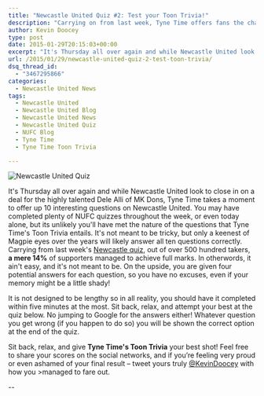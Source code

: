```yaml
---
title: "Newcastle United Quiz #2: Test your Toon Trivia!"
description: "Carrying on from last week, Tyne Time offers fans the chance to prove their merit with a straight-forward 10 question Newcastle United quiz on their club."
author: Kevin Doocey
type: post
date: 2015-01-29T20:15:03+00:00
excerpt: "It's Thursday all over again and while Newcastle United look to close in on a deal for the highly talented Dele Alli of MK Dons, Tyne Time takes.."
url: /2015/01/29/newcastle-united-quiz-2-test-toon-trivia/
dsq_thread_id:
  - "3467295866"
categories:
  - Newcastle United News
tags:
  - Newcastle United
  - Newcastle United Blog
  - Newcastle United News
  - Newcastle United Quiz
  - NUFC Blog
  - Tyne Time
  - Tyne Time Toon Trivia

---
```

![Newcastle United Quiz](http://www.tynetime.com/wp-content/uploads/2015/01/Newcaslte-United-Quiz.jpg)


It's Thursday all over again and while Newcastle United look to close in on a deal for the highly talented Dele Alli of MK Dons, Tyne Time takes a moment to offer up 10 interesting questions on Newcastle United. You may have completed plenty of NUFC quizzes throughout the week, or even today alone, but its unlikely you'll have met the nature of the questions that Tyne Time's Toon Trivia entails. It's not meant to be tricky, but only a keenest of Magpie eyes over the years will likely answer all ten questions correctly. Carrying from last week's [Newcastle quiz](http://www.tynetime.com/2015/01/22/newcastle-united-quiz-test-toon-trivia/ "newcastle quiz"), out of over 500 hundred takers, **a mere 14%** of supporters managed to achieve full marks. In otherwords, it ain't easy, and it's not meant to be. On the upside, you are given four potential answers for each question, so you have no excuses, even if your memory might be a little shady!

It is not designed to be lengthy so in all reality, you should have it completed within five minutes at the most. Sit back, relax, and attempt your best at the quiz below. No jumping to Google for the answers either! Whatever question you get wrong (if you happen to do so) you will be shown the correct option at the end of the quiz.

Sit back, relax, and give **Tyne Time's Toon Trivia** your best shot! Feel free to share your scores on the social networks, and if you’re feeling very proud or even ashamed of your final result – tweet yours truly [@KevinDoocey](https://twitter.com/kevindoocey "doocey") with how you >managed to fare out.

--
